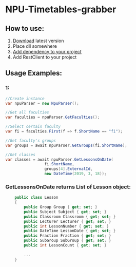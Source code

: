 # NPU-Timetables-grabber
## How to use:
1. [Download](https://github.com/matryosha/NPU-Timetables-grabber/releases/download/v0.1-beta/NpuTimetableParser.dll) latest version
2. Place dll somewhere
3. [Add dependency to your project](https://stackoverflow.com/questions/7348675/how-do-i-put-a-dll-into-my-project-visual-studio-c-sharp-2010)
4. Add RestClient to your project
## Usage Examples:
### 1:
```c#
//Create instance
var npuParser = new NpuParser();

//Get all faculties
var faculties = npuParser.GetFaculties();

//Select certain faculty
var fi = faculties.First(f => f.ShortName == "fi");

//Get faculty's groups
var groups = await npuParser.GetGroups(fi.ShortName);

//Get classes
var classes = await npuParser.GetLessonsOnDate(
                 fi.ShortName, 
                 groups[4].ExternalId,
                 new DateTime(2019, 3, 18)); 
```
### GetLessonsOnDate returns List of Lesson object:
```c#
    public class Lesson
    {
        public Group Group { get; set; }
        public Subject Subject { get; set; }
        public Classroom Classroom { get; set; }
        public Lecturer Lecturer { get; set; }
        public int LessonNumber { get; set; }
        public DateTime LessonDate { get; set; }
        public Fraction Fraction { get; set; }
        public SubGroup SubGroup { get; set; }
        public int LessonCount { get; set; }
        
        ...
    }
```
